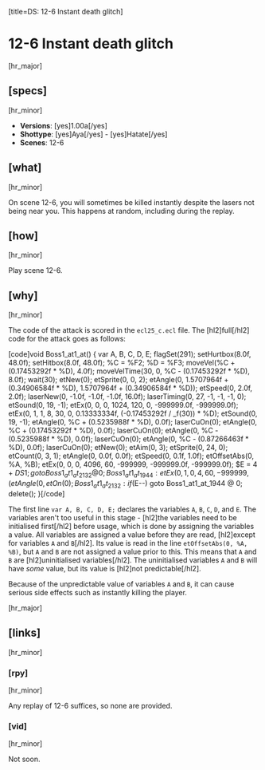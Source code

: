 [title=DS: 12-6 Instant death glitch]
# 12-6 Instant death glitch
[hr_major]

## [specs]
[hr_minor]

* **Versions**: [yes]1.00a[/yes]
* **Shottype**: [yes]Aya[/yes] - [yes]Hatate[/yes]
* **Scenes**: 12-6

## [what]
[hr_minor]

On scene 12-6, you will sometimes be killed instantly despite the lasers not being near you. This happens at random, including during the replay.

## [how]
[hr_minor]

Play scene 12-6.

## [why]
[hr_minor]

The code of the attack is scored in the ``ecl25_c.ecl`` file. The [hl2]full[/hl2] code for the attack goes as follows:

[code]void Boss1_at1_at() {
    var A, B, C, D, E;
    flagSet(291);
    setHurtbox(8.0f, 48.0f);
    setHitbox(8.0f, 48.0f);
    %C = %F2;
    %D = %F3;
    moveVel(%C + (0.17453292f * %D), 4.0f);
    moveVelTime(30, 0, %C - (0.17453292f * %D), 8.0f);
    wait(30);
    etNew(0);
    etSprite(0, 0, 2);
    etAngle(0, 1.5707964f + (0.34906584f * %D), 1.5707964f + (0.34906584f * %D));
    etSpeed(0, 2.0f, 2.0f);
    laserNew(0, -1.0f, -1.0f, -1.0f, 16.0f);
    laserTiming(0, 27, -1, -1, -1, 0);
    etSound(0, 19, -1);
    etEx(0, 0, 0, 1024, 120, 0, -999999.0f, -999999.0f);
    etEx(0, 1, 1, 8, 30, 0, 0.13333334f, (-0.17453292f / _f(30)) * %D);
    etSound(0, 19, -1);
    etAngle(0, %C + (0.5235988f * %D), 0.0f);
    laserCuOn(0);
    etAngle(0, %C + (0.17453292f * %D), 0.0f);
    laserCuOn(0);
    etAngle(0, %C - (0.5235988f * %D), 0.0f);
    laserCuOn(0);
    etAngle(0, %C - (0.87266463f * %D), 0.0f);
    laserCuOn(0);
    etNew(0);
    etAim(0, 3);
    etSprite(0, 24, 0);
    etCount(0, 3, 1);
    etAngle(0, 0.0f, 0.0f);
    etSpeed(0, 0.1f, 1.0f);
    etOffsetAbs(0, %A, %B);
    etEx(0, 0, 0, 4096, 60, -999999, -999999.0f, -999999.0f);
    $E = 4 + $DS1;
    goto Boss1_at1_at_2132 @ 0;
Boss1_at1_at_1944:
    etEx(0, 1, 0, 4, 60, -999999, (%RANDF * 0.02f) + 0.02f, -999.0f);
    etAngle(0, %RANDRAD, 0.0f);
    etOn(0);
Boss1_at1_at_2132:
    if ($E--) goto Boss1_at1_at_1944 @ 0;
    delete();
}[/code]


The first line ``var A, B, C, D, E;`` declares the variables ``A``, ``B``, ``C``, ``D``, and ``E``. The variables aren't too useful in this stage - [hl2]the variables need to be initialised first[/hl2] before usage, which is done by assigning the variables a value. All variables are assigned a value before they are read, [hl2]except for variables ``A`` and ``B``[/hl2]. Its value is read in the line ``etOffsetAbs(0, %A, %B)``, but ``A`` and ``B`` are not assigned a value prior to this. This means that ``A`` and ``B`` are [hl2]uninitialised variables[/hl2]. The uninitialised variables ``A`` and ``B`` will have *some* value, but its value is [hl2]not predictable[/hl2]. 

Because of the unpredictable value of variables ``A`` and ``B``, it can cause serious side effects such as instantly killing the player.

[hr_major]
## [links]
[hr_minor]
### [rpy]
[hr_minor]

Any replay of 12-6 suffices, so none are provided.

### [vid]
[hr_minor]

Not soon.
